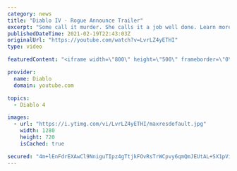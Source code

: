 ```yaml
---
category: news
title: "Diablo IV - Rogue Announce Trailer"
excerpt: "Some call it murder. She calls it a job well done. Learn more at Diablo4.com The Rogue is the newest addition to the Diablo IV campfire, combining range and ..."
publishedDateTime: 2021-02-19T22:43:03Z
originalUrl: "https://youtube.com/watch?v=LvrLZ4yETHI"
type: video

featuredContent: "<iframe width=\"800\" height=\"500\" frameborder=\"0\" src=\"https://www.youtube.com/embed/LvrLZ4yETHI\" allow=\"accelerometer; autoplay; encrypted-media; gyroscope; picture-in-picture\" allowfullscreen></iframe>"

provider:
  name: Diablo
  domain: youtube.com

topics:
  - Diablo 4

images:
  - url: "https://i.ytimg.com/vi/LvrLZ4yETHI/maxresdefault.jpg"
    width: 1280
    height: 720
    isCached: true

secured: "4m+lEnFdrEXAwCl9NniguTIpz4gTtjkFOvRsTrWCpvy6qmQmJEUtAL+SX1pVib1aoUwJiOKzTwNrBhb9wkFKtXlhiueOY1dr+5xpaYcLWBbZzifsbk+Cv5s6p1Ievd+hh4pY9r/cOq2t90clK471c56ZlDhbQMmZV3KWtspY+1qPZi/BKfKITJBf4ftcbC9kkdE83EH2xswxV2jW7ju9hhMimTu7Ytdek2bUBFrJRx5FpLDyBeQY4x6GM+ziKezA3k6UP3JRiMn2zQthEAaCv13hU8fbwavL+VxCqCR5XGOUFlNPPQWS7dULzSc930nBS5Os4sEwz+DE+jyL6D9x2JHYkn0jPcktzeK/D2y9OhlkhreeZ1uBY16Q1w7rRbB6RDKU4ugsTLaJN+8uq8vMnE9J0LmjrNbpPWcKGWbHSFw03lVjvVor14ldOsuZ/88w;/3e5HKY7mJCDBAvgxiGMoA=="
---
```


